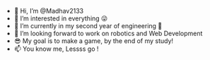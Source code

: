 - 👋 Hi, I’m @Madhav2133
- 👀 I’m interested in everything 😜
- 🌱 I’m currently in my second year of engineering 🤟
- 💞️ I’m looking forward to work on robotics and Web Development
- 😎 My goal is to make a game, by the end of my study!
- 📫 You know me, Lessss go !

